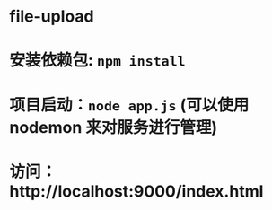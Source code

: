 # file-upload
# 安装依赖包: `npm install`
# 项目启动：`node app.js` (可以使用 nodemon 来对服务进行管理)
# 访问：http://localhost:9000/index.html
